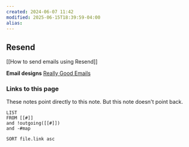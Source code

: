 ```yaml
---
created: 2024-06-07 11:42
modified: 2025-06-15T18:39:59-04:00
alias: 
---
```

## Resend

[[How to send emails using Resend]]

**Email designs**
[Really Good Emails](https://reallygoodemails.com/)


### Links to this page
These notes point directly to this note. But this note doesn't point back.
```dataview
LIST
FROM [[#]]
and !outgoing([[#]])
and -#map

SORT file.link asc
```



